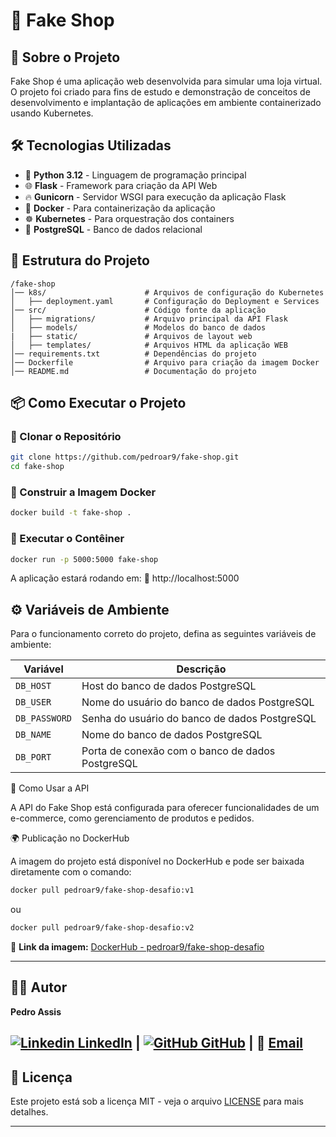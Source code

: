 # 🛒 Fake Shop

## 📌 Sobre o Projeto
Fake Shop é uma aplicação web desenvolvida para simular uma loja virtual.  
O projeto foi criado para fins de estudo e demonstração de conceitos de desenvolvimento e implantação de aplicações em ambiente containerizado usando Kubernetes.

## 🛠 Tecnologias Utilizadas
- 🐍 **Python 3.12** - Linguagem de programação principal
- 🌐 **Flask** - Framework para criação da API Web
- 🔥 **Gunicorn** - Servidor WSGI para execução da aplicação Flask
- 🐳 **Docker** - Para containerização da aplicação
- ☸ **Kubernetes** - Para orquestração dos containers
- 🐘 **PostgreSQL** - Banco de dados relacional

## 📂 Estrutura do Projeto
```
/fake-shop
│── k8s/                      # Arquivos de configuração do Kubernetes
│   ├── deployment.yaml       # Configuração do Deployment e Services
│── src/                      # Código fonte da aplicação
│   ├── migrations/           # Arquivo principal da API Flask
│   ├── models/               # Modelos do banco de dados
|   ├── static/               # Arquivos de layout web
│   ├── templates/            # Arquivos HTML da aplicação WEB
│── requirements.txt          # Dependências do projeto
│── Dockerfile                # Arquivo para criação da imagem Docker
│── README.md                 # Documentação do projeto
```

## 📦 Como Executar o Projeto

### 🔹 Clonar o Repositório
```sh
git clone https://github.com/pedroar9/fake-shop.git
cd fake-shop
```

### 🔹 Construir a Imagem Docker
```sh
docker build -t fake-shop .
```

### 🔹 Executar o Contêiner
```sh
docker run -p 5000:5000 fake-shop
```

A aplicação estará rodando em:
📍 http://localhost:5000

## ⚙️ Variáveis de Ambiente

Para o funcionamento correto do projeto, defina as seguintes variáveis de ambiente:

| Variável        | Descrição                                   |
|----------------|---------------------------------|
| `DB_HOST`     | Host do banco de dados PostgreSQL |
| `DB_USER`     | Nome do usuário do banco de dados PostgreSQL |
| `DB_PASSWORD` | Senha do usuário do banco de dados PostgreSQL |
| `DB_NAME`     | Nome do banco de dados PostgreSQL |
| `DB_PORT`     | Porta de conexão com o banco de dados PostgreSQL |  


🔄 Como Usar a API

A API do Fake Shop está configurada para oferecer funcionalidades de um e-commerce, como gerenciamento de produtos e pedidos.

🌍 Publicação no DockerHub

A imagem do projeto está disponível no DockerHub e pode ser baixada diretamente com o comando:

```sh
docker pull pedroar9/fake-shop-desafio:v1
```
ou

```sh
docker pull pedroar9/fake-shop-desafio:v2
```

🔗 **Link da imagem:** [DockerHub - pedroar9/fake-shop-desafio](https://hub.docker.com/repository/docker/pedroar9/fake-shop-desafio/)

---

## 👨‍💻 Autor

**Pedro Assis**

[![Linkedin](https://i.sstatic.net/gVE0j.png) LinkedIn](https://www.linkedin.com/in/pedrocarlos-assis/) | [![GitHub](https://i.sstatic.net/tskMh.png) GitHub](https://github.com/pedroar9) | 📧 [Email](mailto:pedrocarlos.assis@gmail.com)
---

## 📝 Licença

Este projeto está sob a licença MIT - veja o arquivo [LICENSE](https://mit-license.org/) para mais detalhes.

---